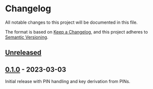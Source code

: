 <!--
Copyright (C) Nitrokey GmbH
SPDX-License-Identifier: CC0-1.0
-->

# Changelog
All notable changes to this project will be documented in this file.

The format is based on [Keep a Changelog](https://keepachangelog.com/en/1.0.0/),
and this project adheres to [Semantic Versioning](https://semver.org/spec/v2.0.0.html).

## [Unreleased][]

## [0.1.0][] - 2023-03-03

Initial release with PIN handling and key derivation from PINs.

[Unreleased]: https://github.com/trussed-dev/trussed-auth/compare/0.1.0...HEAD
[0.1.0]: https://github.com/trussed-dev/trussed-auth/releases/tag/0.1.0

